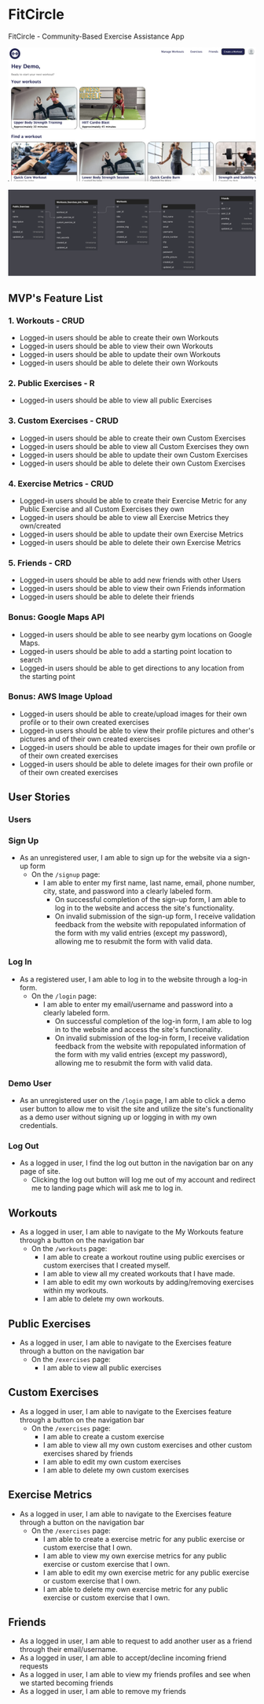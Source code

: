 # FitCircle
FitCircle - Community-Based Exercise Assistance App

![FitCircleHomePage]

[FitCircleHomePage]: ./FitCircle%20Home%20Page.png

![db-schema]

[db-schema]: ./FitCircle%20Schema%20Diagram.png

## MVP's Feature List
### 1. Workouts - CRUD
- Logged-in users should be able to create their own Workouts
- Logged-in users should be able to view their own Workouts
- Logged-in users should be able to update their own Workouts
- Logged-in users should be able to delete their own Workouts

### 2. Public Exercises - R
- Logged-in users should be able to view all public Exercises

### 3. Custom Exercises - CRUD
- Logged-in users should be able to create their own Custom Exercises
- Logged-in users should be able to view all Custom Exercises they own
- Logged-in users should be able to update their own Custom Exercises
- Logged-in users should be able to delete their own Custom Exercises

### 4. Exercise Metrics - CRUD
- Logged-in users should be able to create their Exercise Metric for any Public Exercise and all Custom Exercises they own
- Logged-in users should be able to view all Exercise Metrics they own/created
- Logged-in users should be able to update their own Exercise Metrics
- Logged-in users should be able to delete their own Exercise Metrics

### 5. Friends - CRD
- Logged-in users should be able to add new friends with other Users
- Logged-in users should be able to view their own Friends information
- Logged-in users should be able to delete their friends
<!-- - Logged-in users should be able to update their permissions with Friends -->

### Bonus: Google Maps API
- Logged-in users should be able to see nearby gym locations on Google Maps.
- Logged-in users should be able to add a starting point location to search
- Logged-in users should be able to get directions to any location from the starting point

### Bonus: AWS Image Upload
- Logged-in users should be able to create/upload images for their own profile or to their own created exercises
- Logged-in users should be able to view their profile pictures and other's pictures and of their own created exercises
- Logged-in users should be able to update images for their own profile or of their own created exercises
- Logged-in users should be able to delete images for their own profile or of their own created exercises

## User Stories
### Users
### Sign Up
- As an unregistered user, I am able to sign up for the website via a sign-up form
    - On the `/signup` page:
        - I am able to enter my first name, last name, email, phone number, city, state, and password into a clearly labeled form.
            - On successful completion of the sign-up form, I am able to log in to the website and access the site's functionality.
            - On invalid submission of the sign-up form, I receive validation feedback from the website with repopulated information of the form with my valid entries (except my password), allowing me to resubmit the form with valid data.
### Log In
- As a registered user, I am able to log in to the website through a log-in form.
    - On the `/login` page:
        - I am able to enter my email/username and password into a clearly labeled form.
            - On successful completion of the log-in form, I am able to log in to the website and access the site's functionality.
            - On invalid submission of the log-in form, I receive validation feedback from the website with repopulated information of the form with my valid entries (except my password), allowing me to resubmit the form with valid data.
### Demo User
- As an unregistered user on the `/login` page, I am able to click a demo user button to allow me to visit the site and utilize the site's functionality as a demo user without signing up or logging in with my own credentials.
### Log Out
- As a logged in user, I find the log out button in the navigation bar on any page of site.
    - Clicking the log out button will log me out of my account and redirect me to landing page which will ask me to log in.

## Workouts
- As a logged in user, I am able to navigate to the My Workouts feature through a button on the navigation bar
    - On the `/workouts` page:
        - I am able to create a workout routine using public exercises or custom exercises that I created myself.
        - I am able to view all my created workouts that I have made.
        - I am able to edit my own workouts by adding/removing exercises within my workouts.
        - I am able to delete my own workouts.

## Public Exercises
- As a logged in user, I am able to navigate to the Exercises feature through a button on the navigation bar
    - On the `/exercises` page:
        - I am able to view all public exercises

## Custom Exercises
- As a logged in user, I am able to navigate to the Exercises feature through a button on the navigation bar
    - On the `/exercises` page:
        - I am able to create a custom exercise
        - I am able to view all my own custom exercises and other custom exercises shared by friends
        - I am able to edit my own custom exercises
        - I am able to delete my own custom exercises

## Exercise Metrics
- As a logged in user, I am able to navigate to the Exercises feature through a button on the navigation bar
    - On the `/exercises` page:
        - I am able to create a exercise metric for any public exercise or custom exercise that I own.
        - I am able to view my own exercise metrics for any public exercise or custom exercise that I own.
        - I am able to edit my own exercise metric for any public exercise or custom exercise that I own.
        - I am able to delete my own exercise metric for any public exercise or custom exercise that I own.

## Friends
- As a logged in user, I am able to request to add another user as a friend through their email/username.
- As a logged in user, I am able to accept/decline incoming friend requests
- As a logged in user, I am able to view my friends profiles and see when we started becoming friends
- As a logged in user, I am able to remove my friends
